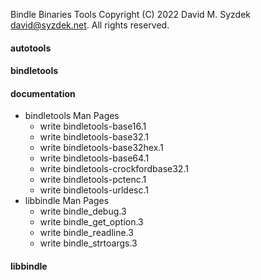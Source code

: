 
Bindle Binaries Tools
Copyright (C) 2022 David M. Syzdek <david@syzdek.net>.
All rights reserved.

#### autotools

#### bindletools

#### documentation
   * bindletools Man Pages
     - write bindletools-base16.1
     - write bindletools-base32.1
     - write bindletools-base32hex.1
     - write bindletools-base64.1
     - write bindletools-crockfordbase32.1
     - write bindletools-pctenc.1
     - write bindletools-urldesc.1
   * libbindle Man Pages
     - write bindle_debug.3
     - write bindle_get_option.3
     - write bindle_readline.3
     - write bindle_strtoargs.3

#### libbindle

